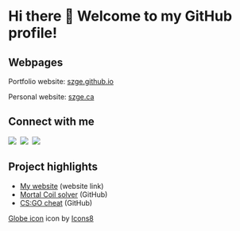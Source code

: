 # Hi there 👋 Welcome to my GitHub profile!

<!--
**ClumpyJonathan/ClumpyJonathan** is a ✨ _special_ ✨ repository because its `README.md` (this file) appears on your GitHub profile.

Here are some ideas to get you started:

- 🔭 I’m currently working on ...
- 🌱 I’m currently learning ...
- 👯 I’m looking to collaborate on ...
- 🤔 I’m looking for help with ...
- 💬 Ask me about ...
- 📫 How to reach me: ...
- 😄 Pronouns: ...
- ⚡ Fun fact: ...
-->

## Webpages
Portfolio website: [szge.github.io](https://szge.github.io/)

Personal website: [szge.ca](https://szge.ca/)

## Connect with me
[<img src="https://raw.githubusercontent.com/szge/szge/master/images/icons8-github-48.png" />](https://github.com/szge)&nbsp;
[<img src="https://raw.githubusercontent.com/szge/szge/master/images/icons8-globe-48.png" />](https://szge.github.io/)&nbsp;
[<img src="https://raw.githubusercontent.com/szge/szge/master/images/icons8-linkedin-48.png" />](https://www.linkedin.com/in/jonathan-chiang-4323091ab/)

## Project highlights
- [My website](https://szge.github.io/) (website link)
- [Mortal Coil solver](https://github.com/szge/CoilSolver) (GitHub)
- [CS:GO cheat](https://github.com/szge/WhateverYouWant) (GitHub)

<a target="_blank" href="https://icons8.com/icons/set/globe">Globe icon</a> icon by <a target="_blank" href="https://icons8.com">Icons8</a>
